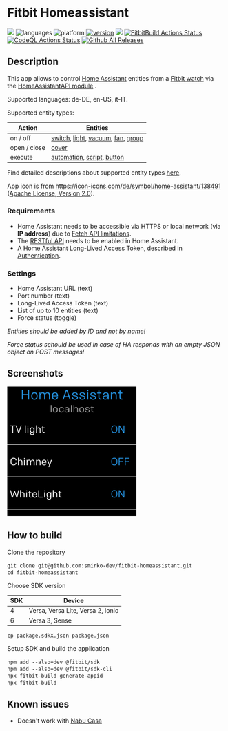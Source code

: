# Fitbit Homeassistant

[![](https://img.shields.io/badge/Fitbit%20App%20Gallery-%2300B0B9?style=flat&logo=fitbit&logoColor=white)](https://gallery.fitbit.com/details/158edb1c-f748-4dbf-a682-b9dae2b74457)
![languages](https://img.shields.io/badge/languages-JavaScript%20|%20CSS-blue)
![platform](https://img.shields.io/badge/platforms-Ionic%20|%20Versa%20|%20Versa%202%20|%20Versa%20Lite%20|%20Versa%203%20|%20Sense-silver)
[![version](https://img.shields.io/badge/version-%201.1-blue)](https://github.com/smirko-dev/fitbit-homeassistant/blob/main/CHANGELOG.md)
[![](https://img.shields.io/badge/license-MIT-blue)](https://github.com/smirko-dev/fitbit-homeassistant/blob/main/LICENSE)
[![FitbitBuild Actions Status](https://github.com/smirko-dev/fitbit-homeassistant/workflows/FitbitBuild/badge.svg)](https://github.com/smirko-dev/fitbit-homeassistant/actions)
[![CodeQL Actions Status](https://github.com/smirko-dev/fitbit-homeassistant/workflows/CodeQL/badge.svg)](https://github.com/smirko-dev/fitbit-homeassistant/actions)
[![Github All Releases](https://img.shields.io/github/downloads/smirko-dev/fitbit-homeassistant/total.svg)](https://github.com/smirko-dev/fitbit-homeassistant/releases)
## Description

This app allows to control [Home Assistant](https://www.home-assistant.io/) entities from a [Fitbit watch](https://www.fitbit.com/global/eu/home) via the [HomeAssistantAPI module](companion/) .

Supported languages: de-DE, en-US, it-IT.

Supported entity types:
<table>
<thead>
  <tr>
    <th>Action</th>
    <th>Entities</th>
  </tr>
</thead>
<tbody>
  <tr>
    <td>on / off</td>
    <td><a href="https://www.home-assistant.io/integrations/switch/">switch</a>, <a href="https://www.home-assistant.io/integrations/light/">light</a>, <a href="https://www.home-assistant.io/integrations/vacuum/">vacuum</a>, <a href="https://www.home-assistant.io/integrations/fan/">fan</a>, <a href="https://www.home-assistant.io/integrations/group/">group</a></td>
  </tr>
  <tr>
    <td>open / close</td>
    <td><a href="https://www.home-assistant.io/integrations/cover/">cover</a></td>
  </tr>
  <tr>
    <td>execute</td>
    <td><a href="https://www.home-assistant.io/docs/automation/">automation</a>, <a href="https://www.home-assistant.io/integrations/script/">script</a>, <a href="https://www.home-assistant.io/integrations/button/">button</a></td>
  </tr>
</tbody>
</table>

Find detailed descriptions about supported entity types [here](https://developers.home-assistant.io/docs/core/entity/). 

App icon is from https://icon-icons.com/de/symbol/home-assistant/138491 ([Apache License, Version 2.0](https://www.apache.org/licenses/LICENSE-2.0)).

### Requirements

- Home Assistant needs to be accessible via HTTPS or local network (via **IP address**) due to [Fetch API limitations](https://dev.fitbit.com/build/reference/companion-api/fetch/).
- The [RESTful API](https://www.home-assistant.io/integrations/api/) needs to be enabled in Home Assistant.
- A Home Assistant Long-Lived Access Token, described in [Authentication](https://www.home-assistant.io/docs/authentication/).

### Settings

- Home Assistant URL (text)
- Port number (text)
- Long-Lived Access Token (text)
- List of up to 10 entities (text)
- Force status (toggle)

*Entities should be added by ID and not by name!*

*Force status schould be used in case of HA responds with an empty JSON object on POST messages!*

## Screenshots

![App](screenshots/app.png)

## How to build

Clone the repository

```
git clone git@github.com:smirko-dev/fitbit-homeassistant.git
cd fitbit-homeassistant
```

Choose SDK version

| SDK | Device                            |
|-----|-----------------------------------|
| 4   | Versa, Versa Lite, Versa 2, Ionic |
| 6   | Versa 3, Sense                    |

```
cp package.sdkX.json package.json
```

Setup SDK and build the application

```
npm add --also=dev @fitbit/sdk
npm add --also=dev @fitbit/sdk-cli
npx fitbit-build generate-appid
npx fitbit-build
```

## Known issues

- Doesn't work with [Nabu Casa](https://www.nabucasa.com/)
